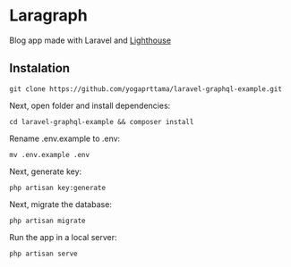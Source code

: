# Laragraph

Blog app made with Laravel and [Lighthouse](https://lighthouse-php.com/)

## Instalation

```
git clone https://github.com/yogaprttama/laravel-graphql-example.git
```

Next, open folder and install dependencies:
```
cd laravel-graphql-example && composer install
```

Rename .env.example to .env:
```
mv .env.example .env
```

Next, generate key:
```
php artisan key:generate
```

Next, migrate the database:
```
php artisan migrate
```

Run the app in a local server:
```
php artisan serve
```
